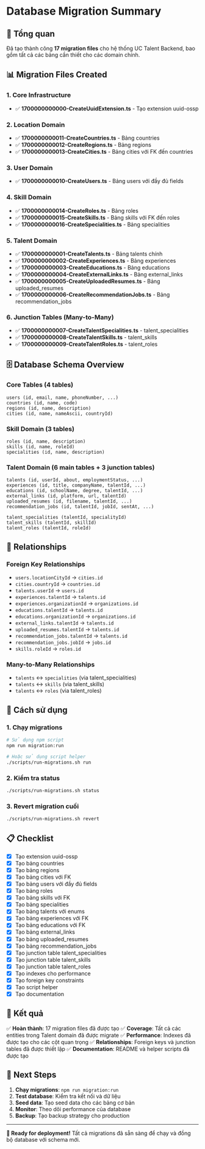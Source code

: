 # Database Migration Summary

## 🎯 Tổng quan

Đã tạo thành công **17 migration files** cho hệ thống UC Talent Backend, bao gồm tất cả các bảng cần thiết cho các domain chính.

## 📊 Migration Files Created

### 1. Core Infrastructure

- ✅ **1700000000000-CreateUuidExtension.ts** - Tạo extension uuid-ossp

### 2. Location Domain

- ✅ **1700000000011-CreateCountries.ts** - Bảng countries
- ✅ **1700000000012-CreateRegions.ts** - Bảng regions
- ✅ **1700000000013-CreateCities.ts** - Bảng cities với FK đến countries

### 3. User Domain

- ✅ **1700000000010-CreateUsers.ts** - Bảng users với đầy đủ fields

### 4. Skill Domain

- ✅ **1700000000014-CreateRoles.ts** - Bảng roles
- ✅ **1700000000015-CreateSkills.ts** - Bảng skills với FK đến roles
- ✅ **1700000000016-CreateSpecialities.ts** - Bảng specialities

### 5. Talent Domain

- ✅ **1700000000001-CreateTalents.ts** - Bảng talents chính
- ✅ **1700000000002-CreateExperiences.ts** - Bảng experiences
- ✅ **1700000000003-CreateEducations.ts** - Bảng educations
- ✅ **1700000000004-CreateExternalLinks.ts** - Bảng external_links
- ✅ **1700000000005-CreateUploadedResumes.ts** - Bảng uploaded_resumes
- ✅ **1700000000006-CreateRecommendationJobs.ts** - Bảng recommendation_jobs

### 6. Junction Tables (Many-to-Many)

- ✅ **1700000000007-CreateTalentSpecialities.ts** - talent_specialities
- ✅ **1700000000008-CreateTalentSkills.ts** - talent_skills
- ✅ **1700000000009-CreateTalentRoles.ts** - talent_roles

## 🗄️ Database Schema Overview

### Core Tables (4 tables)

```
users (id, email, name, phoneNumber, ...)
countries (id, name, code)
regions (id, name, description)
cities (id, name, nameAscii, countryId)
```

### Skill Domain (3 tables)

```
roles (id, name, description)
skills (id, name, roleId)
specialities (id, name, description)
```

### Talent Domain (6 main tables + 3 junction tables)

```
talents (id, userId, about, employmentStatus, ...)
experiences (id, title, companyName, talentId, ...)
educations (id, schoolName, degree, talentId, ...)
external_links (id, platform, url, talentId)
uploaded_resumes (id, filename, talentId, ...)
recommendation_jobs (id, talentId, jobId, sentAt, ...)

talent_specialities (talentId, specialityId)
talent_skills (talentId, skillId)
talent_roles (talentId, roleId)
```

## 🔗 Relationships

### Foreign Key Relationships

- `users.locationCityId` → `cities.id`
- `cities.countryId` → `countries.id`
- `talents.userId` → `users.id`
- `experiences.talentId` → `talents.id`
- `experiences.organizationId` → `organizations.id`
- `educations.talentId` → `talents.id`
- `educations.organizationId` → `organizations.id`
- `external_links.talentId` → `talents.id`
- `uploaded_resumes.talentId` → `talents.id`
- `recommendation_jobs.talentId` → `talents.id`
- `recommendation_jobs.jobId` → `jobs.id`
- `skills.roleId` → `roles.id`

### Many-to-Many Relationships

- `talents` ↔ `specialities` (via talent_specialities)
- `talents` ↔ `skills` (via talent_skills)
- `talents` ↔ `roles` (via talent_roles)

## 🚀 Cách sử dụng

### 1. Chạy migrations

```bash
# Sử dụng npm script
npm run migration:run

# Hoặc sử dụng script helper
./scripts/run-migrations.sh run
```

### 2. Kiểm tra status

```bash
./scripts/run-migrations.sh status
```

### 3. Revert migration cuối

```bash
./scripts/run-migrations.sh revert
```

## 📋 Checklist

- [x] Tạo extension uuid-ossp
- [x] Tạo bảng countries
- [x] Tạo bảng regions
- [x] Tạo bảng cities với FK
- [x] Tạo bảng users với đầy đủ fields
- [x] Tạo bảng roles
- [x] Tạo bảng skills với FK
- [x] Tạo bảng specialities
- [x] Tạo bảng talents với enums
- [x] Tạo bảng experiences với FK
- [x] Tạo bảng educations với FK
- [x] Tạo bảng external_links
- [x] Tạo bảng uploaded_resumes
- [x] Tạo bảng recommendation_jobs
- [x] Tạo junction table talent_specialities
- [x] Tạo junction table talent_skills
- [x] Tạo junction table talent_roles
- [x] Tạo indexes cho performance
- [x] Tạo foreign key constraints
- [x] Tạo script helper
- [x] Tạo documentation

## 🎉 Kết quả

✅ **Hoàn thành**: 17 migration files đã được tạo
✅ **Coverage**: Tất cả các entities trong Talent domain đã được migrate
✅ **Performance**: Indexes đã được tạo cho các cột quan trọng
✅ **Relationships**: Foreign keys và junction tables đã được thiết lập
✅ **Documentation**: README và helper scripts đã được tạo

## 🔄 Next Steps

1. **Chạy migrations**: `npm run migration:run`
2. **Test database**: Kiểm tra kết nối và dữ liệu
3. **Seed data**: Tạo seed data cho các bảng cơ bản
4. **Monitor**: Theo dõi performance của database
5. **Backup**: Tạo backup strategy cho production

---

**🎯 Ready for deployment!** Tất cả migrations đã sẵn sàng để chạy và đồng bộ database với schema mới.
